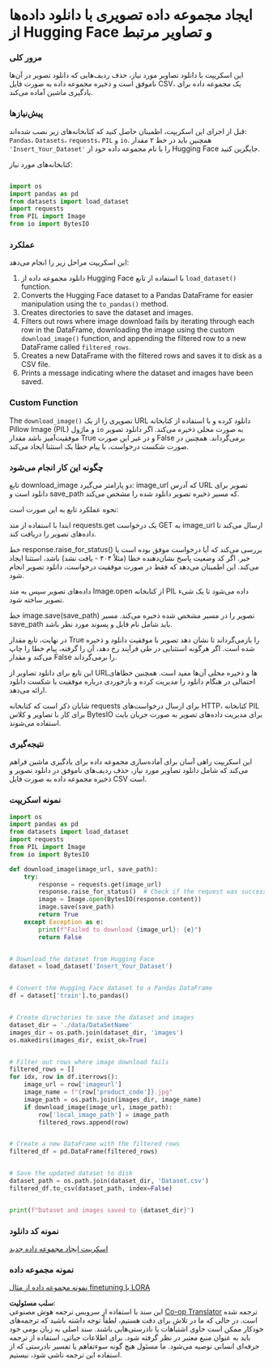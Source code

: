 <!--
CO_OP_TRANSLATOR_METADATA:
{
  "original_hash": "3cd0b727945d57998f1096763df56a84",
  "translation_date": "2025-05-07T13:25:11+00:00",
  "source_file": "md/03.FineTuning/CreatingSampleData.md",
  "language_code": "fa"
}
-->
# ایجاد مجموعه داده تصویری با دانلود داده‌ها از Hugging Face و تصاویر مرتبط


### مرور کلی

این اسکریپت با دانلود تصاویر مورد نیاز، حذف ردیف‌هایی که دانلود تصویر در آن‌ها ناموفق است و ذخیره مجموعه داده به صورت فایل CSV، یک مجموعه داده برای یادگیری ماشین آماده می‌کند.

### پیش‌نیازها

قبل از اجرای این اسکریپت، اطمینان حاصل کنید که کتابخانه‌های زیر نصب شده‌اند: `Pandas`، `Datasets`، `requests`، `PIL` و `io`. همچنین باید در خط ۲ مقدار `'Insert_Your_Dataset'` را با نام مجموعه داده خود از Hugging Face جایگزین کنید.

کتابخانه‌های مورد نیاز:

```python

import os
import pandas as pd
from datasets import load_dataset
import requests
from PIL import Image
from io import BytesIO
```

### عملکرد

این اسکریپت مراحل زیر را انجام می‌دهد:

1. دانلود مجموعه داده از Hugging Face با استفاده از تابع `load_dataset()` function.
2. Converts the Hugging Face dataset to a Pandas DataFrame for easier manipulation using the `to_pandas()` method.
3. Creates directories to save the dataset and images.
4. Filters out rows where image download fails by iterating through each row in the DataFrame, downloading the image using the custom `download_image()` function, and appending the filtered row to a new DataFrame called `filtered_rows`.
5. Creates a new DataFrame with the filtered rows and saves it to disk as a CSV file.
6. Prints a message indicating where the dataset and images have been saved.

### Custom Function

The `download_image()` تصویری را از یک URL دانلود کرده و با استفاده از کتابخانه Pillow Image (PIL) و ماژول `io` به صورت محلی ذخیره می‌کند. اگر دانلود تصویر موفقیت‌آمیز باشد مقدار True و در غیر این صورت False برمی‌گرداند. همچنین در صورت شکست درخواست، با پیام خطا یک استثنا ایجاد می‌کند.

### چگونه این کار انجام می‌شود

تابع download_image دو پارامتر می‌گیرد: image_url که آدرس URL تصویر برای دانلود است و save_path که مسیر ذخیره تصویر دانلود شده را مشخص می‌کند.

نحوه عملکرد تابع به این صورت است:

ابتدا با استفاده از متد requests.get یک درخواست GET به image_url ارسال می‌کند تا داده‌های تصویر را دریافت کند.

خط response.raise_for_status() بررسی می‌کند که آیا درخواست موفق بوده است یا خیر. اگر کد وضعیت پاسخ نشان‌دهنده خطا (مثلاً ۴۰۴ - یافت نشد) باشد، استثنا ایجاد می‌کند. این اطمینان می‌دهد که فقط در صورت موفقیت درخواست، دانلود تصویر انجام شود.

داده‌های تصویر سپس به متد Image.open از کتابخانه PIL داده می‌شود تا یک شیء تصویر ساخته شود.

خط image.save(save_path) تصویر را در مسیر مشخص شده ذخیره می‌کند. مسیر save_path باید شامل نام فایل و پسوند مورد نظر باشد.

در نهایت، تابع مقدار True را بازمی‌گرداند تا نشان دهد تصویر با موفقیت دانلود و ذخیره شده است. اگر هرگونه استثنایی در طی فرآیند رخ دهد، آن را گرفته، پیام خطا را چاپ می‌کند و مقدار False را برمی‌گرداند.

این تابع برای دانلود تصاویر از URLها و ذخیره محلی آن‌ها مفید است. همچنین خطاهای احتمالی در هنگام دانلود را مدیریت کرده و بازخوردی درباره موفقیت یا شکست دانلود ارائه می‌دهد.

شایان ذکر است که کتابخانه requests برای ارسال درخواست‌های HTTP، کتابخانه PIL برای کار با تصاویر و کلاس BytesIO برای مدیریت داده‌های تصویر به صورت جریان بایت استفاده می‌شوند.



### نتیجه‌گیری

این اسکریپت راهی آسان برای آماده‌سازی مجموعه داده برای یادگیری ماشین فراهم می‌کند که شامل دانلود تصاویر مورد نیاز، حذف ردیف‌های ناموفق در دانلود تصویر و ذخیره مجموعه داده به صورت فایل CSV است.

### نمونه اسکریپت

```python
import os
import pandas as pd
from datasets import load_dataset
import requests
from PIL import Image
from io import BytesIO

def download_image(image_url, save_path):
    try:
        response = requests.get(image_url)
        response.raise_for_status()  # Check if the request was successful
        image = Image.open(BytesIO(response.content))
        image.save(save_path)
        return True
    except Exception as e:
        print(f"Failed to download {image_url}: {e}")
        return False


# Download the dataset from Hugging Face
dataset = load_dataset('Insert_Your_Dataset')


# Convert the Hugging Face dataset to a Pandas DataFrame
df = dataset['train'].to_pandas()


# Create directories to save the dataset and images
dataset_dir = './data/DataSetName'
images_dir = os.path.join(dataset_dir, 'images')
os.makedirs(images_dir, exist_ok=True)


# Filter out rows where image download fails
filtered_rows = []
for idx, row in df.iterrows():
    image_url = row['imageurl']
    image_name = f"{row['product_code']}.jpg"
    image_path = os.path.join(images_dir, image_name)
    if download_image(image_url, image_path):
        row['local_image_path'] = image_path
        filtered_rows.append(row)


# Create a new DataFrame with the filtered rows
filtered_df = pd.DataFrame(filtered_rows)


# Save the updated dataset to disk
dataset_path = os.path.join(dataset_dir, 'Dataset.csv')
filtered_df.to_csv(dataset_path, index=False)


print(f"Dataset and images saved to {dataset_dir}")
```

### نمونه کد دانلود  
[اسکریپت ایجاد مجموعه داده جدید](../../../../code/04.Finetuning/generate_dataset.py)

### نمونه مجموعه داده  
[نمونه مجموعه داده از مثال finetuning با LORA](../../../../code/04.Finetuning/olive-ort-example/dataset/dataset-classification.json)

**سلب مسئولیت**:  
این سند با استفاده از سرویس ترجمه هوش مصنوعی [Co-op Translator](https://github.com/Azure/co-op-translator) ترجمه شده است. در حالی که ما در تلاش برای دقت هستیم، لطفاً توجه داشته باشید که ترجمه‌های خودکار ممکن است حاوی اشتباهات یا نادرستی‌هایی باشند. سند اصلی به زبان بومی خود باید به عنوان منبع معتبر در نظر گرفته شود. برای اطلاعات حیاتی، استفاده از ترجمه حرفه‌ای انسانی توصیه می‌شود. ما مسئول هیچ گونه سوءتفاهم یا تفسیر نادرستی که از استفاده این ترجمه ناشی شود، نیستیم.